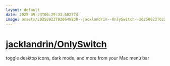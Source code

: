 ```yaml
---
layout: default
date: 2025-09-23T06:29:33.602774
image: assets/20250923T020649830--jacklandrin--OnlySwitch--20250923T022046228--cropped.png
---
```


# [jacklandrin/OnlySwitch](https://github.com/jacklandrin/OnlySwitch)

toggle desktop icons, dark mode, and more from your Mac menu bar
